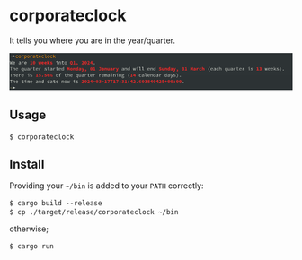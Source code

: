 # corporateclock

It tells you where you are in the year/quarter.

![corporateclock command line image](.img/corporateclock.png)

## Usage

```{bash}
$ corporateclock
```

## Install

Providing your `~/bin` is added to your `PATH` correctly:

```{bash}
$ cargo build --release
$ cp ./target/release/corporateclock ~/bin
```

otherwise;

```{bash}
$ cargo run
```